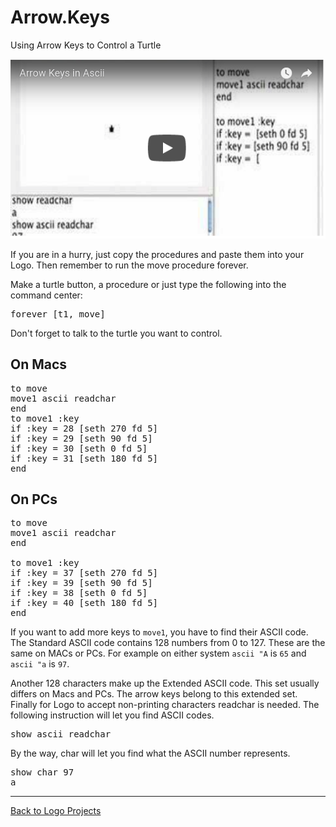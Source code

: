 # Arrow.Keys

Using Arrow Keys to Control a Turtle

[![Arrow](../images/video72.png)](https://youtu.be/CzKeOTHgov8)

If you are in a hurry, just copy the procedures and paste them into
your Logo. Then remember to run the move procedure forever.

Make a turtle button, a procedure or just type the following into the
command center:

<pre>
forever [t1, move]
</pre>

Don't forget to talk to the turtle you want to control.

## On Macs

<pre>
to move
move1 ascii readchar
end
to move1 :key
if :key = 28 [seth 270 fd 5]
if :key = 29 [seth 90 fd 5]
if :key = 30 [seth 0 fd 5]
if :key = 31 [seth 180 fd 5]
end
</pre>

## On PCs

<pre>
to move
move1 ascii readchar
end

to move1 :key
if :key = 37 [seth 270 fd 5]
if :key = 39 [seth 90 fd 5]
if :key = 38 [seth 0 fd 5]
if :key = 40 [seth 180 fd 5]
end
</pre>

If you want to add more keys to `move1`, you have to find their ASCII
code.  The Standard ASCII code contains 128 numbers from 0 to
127. These are the same on MACs or PCs. For example on either system
`ascii "A` is `65` and `ascii "a` is `97`.

Another 128 characters make up the Extended ASCII code. This set usually
differs on Macs and PCs. The arrow keys belong to this extended set.
Finally for Logo to accept non-printing characters readchar is needed.
The following instruction will let you find ASCII codes.

<pre>
show ascii readchar
</pre>

By the way, char will let you find what the ASCII number represents.

<pre>
show char 97
a
</pre>

----
[Back to Logo Projects](../LogoProjects.md)
